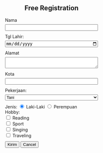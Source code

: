 <!DOCTYPE html>
<html>
<head>
    <title>Registration Form</title>
    <style>
        form {
            width: 300px;
            margin: 0 auto;
        }
        label {
            display: block;
            margin-bottom: 5px;
        }
        input[type="text"],
        input[type="date"],
        textarea,
        select {
            width: 100%;
            margin-bottom: 10px;
        }
        input[type="submit"],
        input[type="reset"] {
            margin-top: 10px;
        }
    </style>
</head>
<body>
    <h2 style="text-align: center;" style="text-decoration: overline;">Free Registration</h2>
        <form action="#">
        <label for="nama">Nama</label>
        <input type="text" id="nama" name="nama">
        <label for="tgl_lahir">Tgl Lahir:</label>
        <input type="date" id="tgl_lahir" name="tgl_lahir">
        <label for="alamat">Alamat</label>
        <textarea id="alamat" name="alamat"></textarea>
        <label for="kota">Kota</label>
        <input type="text" id="kota" name="kota">
        <label for="pekerjaan">Pekerjaan:</label>
        <select id="pekerjaan" name="pekerjaan">
            <option value="tani">Tani</option>
            <option value="dokter">Dokter</option>
            <option value="guru">Guru</option>
        </select>
        Jenis:
        <input type="radio" name="gender" value="Laki-Laki" checked> Laki-Laki
        <input type="radio" name="gender" value="Perempuan"> Perempuan<br>
        Hobby: <br>
        <input type="checkbox" name="hobby" value="Reading"> Reading<br>
        <input type="checkbox" name="hobby" value="Sport"> Sport<br>
        <input type="checkbox" name="hobby" value="Singing"> Singing<br>
        <input type="checkbox" name="hobby" value="Traveling"> Traveling<br>
        <input type="submit" value="Kirim">
        <input type="reset" value="Cancel">
    </form>
</body>
</html>
